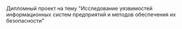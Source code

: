 Дипломный проект на тему "Исследование уязвимостей информационных систем предприятий и методов обеспечения их безопасности"
